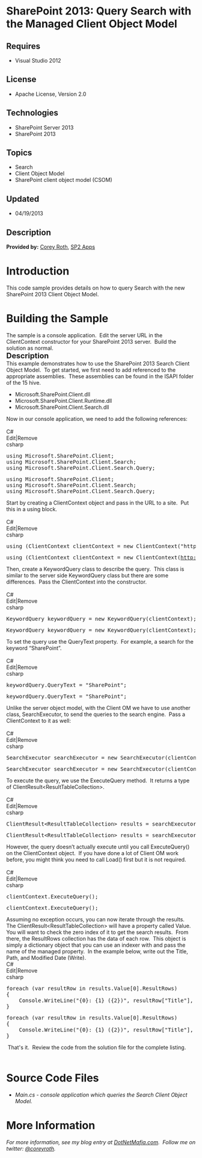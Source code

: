 # SharePoint 2013: Query Search with the Managed Client Object Model
## Requires
- Visual Studio 2012
## License
- Apache License, Version 2.0
## Technologies
- SharePoint Server 2013
- SharePoint 2013
## Topics
- Search
- Client Object Model
- SharePoint client object model (CSOM)
## Updated
- 04/19/2013
## Description

<p><strong>Provided by:</strong><span>&nbsp;</span><a href="http://www.dotnetmafia.com/">Corey Roth</a><span>,&nbsp;</span><a href="http://www.sp2apps.com/">SP2 Apps</a></p>
<h1>Introduction</h1>
<div>This code sample provides details on how to query Search with the new SharePoint 2013 Client Object Model.</div>
<h1><span>Building the Sample</span></h1>
<div>The sample is a console application.&nbsp; Edit the server URL in the ClientContext constructor for your SharePoint 2013 server.&nbsp; Build the solution as normal.</div>
<div></div>
<div><span style="font-size:20px; font-weight:bold">Description</span></div>
<div>This example demonstrates how to use the SharePoint 2013 Search Client Object Model.&nbsp; To get started, we first need to add referenced to the appropriate assemblies.&nbsp; These assemblies can be found in the ISAPI folder of the 15 hive.</div>
<ul>
<li>Microsoft.SharePoint.Client.dll </li><li>Microsoft.SharePoint.Client.Runtime.dll </li><li>Microsoft.SharePoint.Client.Search.dll </li></ul>
<div>Now in our console application, we need to add the following references:</div>
<div>&nbsp;</div>
<div>
<div class="scriptcode">
<div class="pluginEditHolder" pluginCommand="mceScriptCode">
<div class="title"><span>C#</span></div>
<div class="pluginLinkHolder"><span class="pluginEditHolderLink">Edit</span>|<span class="pluginRemoveHolderLink">Remove</span></div>
<span class="hidden">csharp</span>
<pre class="hidden">using Microsoft.SharePoint.Client;
using Microsoft.SharePoint.Client.Search;
using Microsoft.SharePoint.Client.Search.Query;</pre>
<div class="preview">
<pre class="csharp"><span class="cs__keyword">using</span>&nbsp;Microsoft.SharePoint.Client;&nbsp;
<span class="cs__keyword">using</span>&nbsp;Microsoft.SharePoint.Client.Search;&nbsp;
<span class="cs__keyword">using</span>&nbsp;Microsoft.SharePoint.Client.Search.Query;</pre>
</div>
</div>
</div>
Start by creating a ClientContext object and pass in the URL to a site.&nbsp; Put this in a using block.</div>
<div>&nbsp;</div>
<div>
<div class="scriptcode">
<div class="pluginEditHolder" pluginCommand="mceScriptCode">
<div class="title"><span>C#</span></div>
<div class="pluginLinkHolder"><span class="pluginEditHolderLink">Edit</span>|<span class="pluginRemoveHolderLink">Remove</span></div>
<span class="hidden">csharp</span>
<pre class="hidden">using (ClientContext clientContext = new ClientContext(&quot;http://servername&quot;))</pre>
<div class="preview">
<pre class="csharp"><span class="cs__keyword">using</span>&nbsp;(ClientContext&nbsp;clientContext&nbsp;=&nbsp;<span class="cs__keyword">new</span>&nbsp;ClientContext(<span class="cs__string"><a href="http://servername">http://servername</a></span>))</pre>
</div>
</div>
</div>
Then, create a KeywordQuery class to describe the query.&nbsp; This class is similar to the server side KeywordQuery class but there are some differences.&nbsp; Pass the ClientContext into the constructor.</div>
<div>&nbsp;</div>
<div>
<div class="scriptcode">
<div class="pluginEditHolder" pluginCommand="mceScriptCode">
<div class="title"><span>C#</span></div>
<div class="pluginLinkHolder"><span class="pluginEditHolderLink">Edit</span>|<span class="pluginRemoveHolderLink">Remove</span></div>
<span class="hidden">csharp</span>
<pre class="hidden">KeywordQuery keywordQuery = new KeywordQuery(clientContext);</pre>
<div class="preview">
<pre class="js">KeywordQuery&nbsp;keywordQuery&nbsp;=&nbsp;<span class="js__operator">new</span>&nbsp;KeywordQuery(clientContext);</pre>
</div>
</div>
</div>
<div class="endscriptcode">To set the query use the QueryText property.&nbsp; For example, a search for the keyword &ldquo;SharePoint&rdquo;.</div>
<div class="endscriptcode">&nbsp;</div>
<div class="endscriptcode">
<div class="scriptcode">
<div class="pluginEditHolder" pluginCommand="mceScriptCode">
<div class="title"><span>C#</span></div>
<div class="pluginLinkHolder"><span class="pluginEditHolderLink">Edit</span>|<span class="pluginRemoveHolderLink">Remove</span></div>
<span class="hidden">csharp</span>
<pre class="hidden">keywordQuery.QueryText = &quot;SharePoint&quot;;</pre>
<div class="preview">
<pre class="js">keywordQuery.QueryText&nbsp;=&nbsp;<span class="js__string">&quot;SharePoint&quot;</span>;</pre>
</div>
</div>
</div>
<div class="endscriptcode">Unlike the server object model, with the Client OM we have to use another class, SearchExecutor, to send the queries to the search engine.&nbsp; Pass a ClientContext to it as well:</div>
</div>
<div class="endscriptcode">&nbsp;</div>
<div class="endscriptcode">
<div class="scriptcode">
<div class="pluginEditHolder" pluginCommand="mceScriptCode">
<div class="title"><span>C#</span></div>
<div class="pluginLinkHolder"><span class="pluginEditHolderLink">Edit</span>|<span class="pluginRemoveHolderLink">Remove</span></div>
<span class="hidden">csharp</span>
<pre class="hidden">SearchExecutor searchExecutor = new SearchExecutor(clientContext);</pre>
<div class="preview">
<pre class="csharp">SearchExecutor&nbsp;searchExecutor&nbsp;=&nbsp;<span class="cs__keyword">new</span>&nbsp;SearchExecutor(clientContext);</pre>
</div>
</div>
</div>
To execute the query, we use the ExecuteQuery method.&nbsp; It returns a type of ClientResult&lt;ResultTableCollection&gt;.</div>
<div class="endscriptcode">&nbsp;</div>
<div class="endscriptcode">
<div class="scriptcode">
<div class="pluginEditHolder" pluginCommand="mceScriptCode">
<div class="title"><span>C#</span></div>
<div class="pluginLinkHolder"><span class="pluginEditHolderLink">Edit</span>|<span class="pluginRemoveHolderLink">Remove</span></div>
<span class="hidden">csharp</span>
<pre class="hidden">ClientResult&lt;ResultTableCollection&gt; results = searchExecutor.ExecuteQuery(keywordQuery);</pre>
<div class="preview">
<pre class="csharp">ClientResult&lt;ResultTableCollection&gt;&nbsp;results&nbsp;=&nbsp;searchExecutor.ExecuteQuery(keywordQuery);</pre>
</div>
</div>
</div>
<div class="endscriptcode">However, the query doesn&rsquo;t actually execute until you call ExecuteQuery() on the ClientContext object.&nbsp; If you have done a lot of Client OM work before, you might think you need to call Load() first but it is not required.</div>
</div>
<div class="endscriptcode">&nbsp;</div>
<div class="endscriptcode">
<div class="scriptcode">
<div class="pluginEditHolder" pluginCommand="mceScriptCode">
<div class="title"><span>C#</span></div>
<div class="pluginLinkHolder"><span class="pluginEditHolderLink">Edit</span>|<span class="pluginRemoveHolderLink">Remove</span></div>
<span class="hidden">csharp</span>
<pre class="hidden">clientContext.ExecuteQuery();</pre>
<div class="preview">
<pre class="csharp">clientContext.ExecuteQuery();</pre>
</div>
</div>
</div>
Assuming no exception occurs, you can now iterate through the results.&nbsp; The ClientResult&lt;ResultTableCollection&gt; will have a property called Value.&nbsp; You will want to check the zero index of it to get the search results.&nbsp; From there, the
 ResultRows collection has the data of each row.&nbsp; This object is simply a dictionary object that you can use an indexer with and pass the name of the managed property.&nbsp; In the example below, write out the Title, Path, and Modified Date (Write).</div>
<div class="endscriptcode"></div>
<div class="endscriptcode">
<div class="scriptcode">
<div class="pluginEditHolder" pluginCommand="mceScriptCode">
<div class="title"><span>C#</span></div>
<div class="pluginLinkHolder"><span class="pluginEditHolderLink">Edit</span>|<span class="pluginRemoveHolderLink">Remove</span></div>
<span class="hidden">csharp</span>
<pre class="hidden">foreach (var resultRow in results.Value[0].ResultRows)
{
    Console.WriteLine(&quot;{0}: {1} ({2})&quot;, resultRow[&quot;Title&quot;], resultRow[&quot;Path&quot;], resultRow[&quot;Write&quot;]);
}</pre>
<div class="preview">
<pre class="js">foreach&nbsp;(<span class="js__statement">var</span>&nbsp;resultRow&nbsp;<span class="js__operator">in</span>&nbsp;results.Value[<span class="js__num">0</span>].ResultRows)&nbsp;
<span class="js__brace">{</span>&nbsp;
&nbsp;&nbsp;&nbsp;&nbsp;Console.WriteLine(<span class="js__string">&quot;{0}:&nbsp;{1}&nbsp;({2})&quot;</span>,&nbsp;resultRow[<span class="js__string">&quot;Title&quot;</span>],&nbsp;resultRow[<span class="js__string">&quot;Path&quot;</span>],&nbsp;resultRow[<span class="js__string">&quot;Write&quot;</span>]);&nbsp;
<span class="js__brace">}</span></pre>
</div>
</div>
</div>
<div class="endscriptcode">&nbsp;That's it.&nbsp; Review the code from the solution file for the complete listing.</div>
</div>
<div class="endscriptcode">&nbsp;</div>
</div>
<h1><span>Source Code Files</span></h1>
<ul>
<li><em>Main.cs - console application which queries the Search Client Object Model.</em>
</li></ul>
<h1>More Information</h1>
<div><em>For more information, see my blog entry at <a href="http://www.dotnetmafia.com/blogs/dotnettipoftheday/archive/2012/09/10/how-to-query-search-with-the-sharepoint-2013-client-object-model.aspx">
DotNetMafia.com</a>.&nbsp; Follow me on twitter: <a href="http://twitter.com/coreyroth">
@coreyroth</a>.</em></div>
